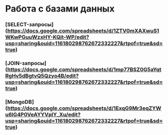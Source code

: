 # Работа с базами данных
### [SELECT-запросы] (https://docs.google.com/spreadsheets/d/1ZTV0mXAXwuS1WKwPGuuWzxHY-KQjt-WP/edit?usp=sharing&ouid=116180298762672332227&rtpof=true&sd=true)
### [JOIN-запросы] (https://docs.google.com/spreadsheets/d/1mp77BSZ0G5aYqtRgHv5dBgtvQ5Qzyo4B/edit?usp=sharing&ouid=116180298762672332227&rtpof=true&sd=true)
### [MongoDB] (https://docs.google.com/spreadsheets/d/1ExqG9Mr3eqZYWu6lG4P0VeAYYVplY_Xu/edit?usp=sharing&ouid=116180298762672332227&rtpof=true&sd=true)
